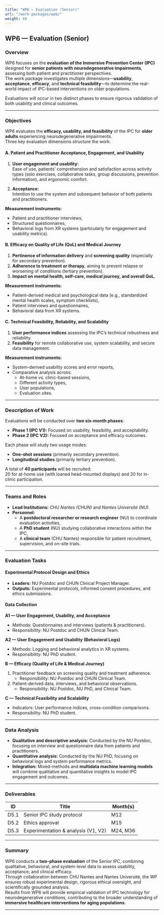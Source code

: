 ```yaml
---
title: "WP6 — Evaluation (Senior)"
url: "/work-packages/wp6/"
weight: 60
---
```


## WP6 — Evaluation (Senior)

### Overview

WP6 focuses on the **evaluation of the Immersive Prevention Center (IPC)** designed for **senior patients with neurodegenerative impairments**, assessing both patient and practitioner perspectives.  
The work package investigates multiple dimensions—**usability**, **acceptance**, **efficacy**, and **technical feasibility**—to determine the real-world impact of IPC-based interventions on older populations.

Evaluations will occur in two distinct phases to ensure rigorous validation of both usability and clinical outcomes.

---

### Objectives

WP6 evaluates the **efficacy, usability, and feasibility** of the IPC for **older adults** experiencing neurodegenerative impairments.  
Three key evaluation dimensions structure the work:

#### A. Patient and Practitioner Acceptance, Engagement, and Usability

1. **User engagement and usability:**  
   Ease of use, patients’ comprehension and satisfaction across activity types (solo exercises, collaborative tasks, group discussions, prevention information), and ergonomic comfort.  

2. **Acceptance:**  
   Intention to use the system and subsequent behavior of both patients and practitioners.  

**Measurement instruments:**  
- Patient and practitioner interviews,  
- Structured questionnaires,  
- Behavioral logs from XR systems (particularly for engagement and usability metrics).

#### B. Efficacy on Quality of Life (QoL) and Medical Journey

1. **Pertinence of information delivery** and **screening quality** (especially for secondary prevention).  
2. **Adherence to treatment or therapy**, aiming to prevent relapse or worsening of conditions (tertiary prevention).  
3. **Impact on mental health, self-care, medical journey, and overall QoL.**

**Measurement instruments:**  
- Patient-derived medical and psychological data (e.g., standardized mental health scales, symptom checklists),  
- Patient interviews and questionnaires,  
- Behavioral data from XR systems.

#### C. Technical Feasibility, Reliability, and Scalability

1. **User performance indices** assessing the IPC’s technical robustness and reliability.  
2. **Feasibility** for remote collaborative use, system scalability, and secure data management.  

**Measurement instruments:**  
- System-derived usability scores and error reports,  
- Comparative analysis across:
   - At-home vs. clinic-based sessions,  
   - Different activity types,  
   - User populations,  
   - Evaluation sites.

---

### Description of Work

Evaluations will be conducted over **two six-month phases**:

- **Phase 1 (IPC V1):** Focused on usability, feasibility, and acceptability.  
- **Phase 2 (IPC V2):** Focused on acceptance and efficacy outcomes.

Each phase will study two usage modes:  
- **One-shot sessions** (primarily secondary prevention).  
- **Longitudinal studies** (primarily tertiary prevention).

A total of **40 participants** will be recruited:  
20 for at-home use (with loaned head-mounted displays) and 20 for in-clinic participation.

---

### Teams and Roles

- **Lead Institutions:** *CHU Nantes (CHUN)* and *Nantes Université (NU)*.  
- **Personnel:**  
  - A **postdoctoral researcher or research engineer** (NU) to coordinate evaluation activities,  
  - A **PhD student** (NU) studying collaborative interactions within the IPC,  
  - A **clinical team** (CHU Nantes) responsible for patient recruitment, supervision, and on-site trials.

---

### Evaluation Tasks

#### Experimental Protocol Design and Ethics
- **Leaders:** NU Postdoc and CHUN Clinical Project Manager.  
- **Outputs:** Experimental protocols, informed consent procedures, and ethics submissions.

#### Data Collection

**A1 — User Engagement, Usability, and Acceptance**  
- Methods: Questionnaires and interviews (patients & practitioners).  
- Responsibility: NU Postdoc and CHUN Clinical Team.

**A2 — User Engagement and Usability (Behavioral Logs)**  
- Methods: Logging and behavioral analytics in XR systems.  
- Responsibility: NU PhD student.

**B — Efficacy (Quality of Life & Medical Journey)**  
1. Practitioner feedback on screening quality and treatment adherence.  
   - Responsibility: NU Postdoc and CHUN Clinical Team.  
2. Patient-derived data, interviews, and behavioral observations.  
   - Responsibility: NU Postdoc, NU PhD, and Clinical Team.

**C — Technical Feasibility and Scalability**  
- Indicators: User performance indices, cross-condition comparisons.  
- Responsibility: NU PhD student.

---

### Data Analysis

- **Qualitative and descriptive analysis:** Conducted by the NU Postdoc, focusing on interview and questionnaire data from patients and practitioners.  
- **Quantitative analysis:** Conducted by the NU PhD, focusing on behavioral logs and system performance metrics.  
- **Integration:** Mixed-methods and **multidata machine learning models** will combine qualitative and quantitative insights to model IPC engagement and outcomes.

---

### Deliverables

| ID | Title | Month(s) |
|----|--------|-----------|
| D5.1 | Senior IPC study protocol | M12 |
| D5.2 | Ethics approval | M15 |
| D5.3 | Experimentation & analysis (V1, V2) | M24, M36 |

---

### Summary

WP6 conducts a **two-phase evaluation** of the Senior IPC, combining qualitative, behavioral, and system-level data to assess usability, acceptance, and clinical efficacy.  
Through collaboration between CHU Nantes and Nantes Université, the WP ensures robust experimental design, rigorous ethical oversight, and scientifically grounded analysis.  
Results from WP6 will provide empirical validation of IPC technology for neurodegenerative conditions, contributing to the broader understanding of **immersive healthcare interventions for aging populations**.

---